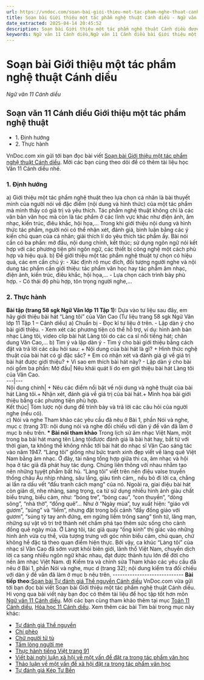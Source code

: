 ```yaml
---
url: https://vndoc.com/soan-bai-gioi-thieu-mot-tac-pham-nghe-thuat-canh-dieu-298361
title: Soạn bài Giới thiệu một tác phẩm nghệ thuật Cánh diều - Ngữ văn 11 Cánh diều - VnDoc.com
date_extracted: 2025-04-14 20:45:52
description: Soạn bài Giới thiệu một tác phẩm nghệ thuật Cánh diều được VnDoc.com sưu tầm và xin gửi tới bạn đọc cùng tham khảo để có thêm tài liệu soạn văn 11 cánh diều nhé.
keywords: Ngữ văn 11 Cánh diều,Ngữ văn 11 Cánh diều bài Giới thiệu một tác phẩm nghệ thuật,Soạn văn 11 Cánh diều,văn 11 Cánh diều,soạn văn 11,soạn bài 11 cánh diều,ngữ văn 11 cd,Soạn bài Giới thiệu một tác phẩm nghệ thuật Cánh diều,Soạn bài Giới thiệu một tác phẩm nghệ thuật,Soạn văn Giới thiệu một tác phẩm nghệ thuật,Giới thiệu một tác phẩm nghệ thuật
---
```


# Soạn bài Giới thiệu một tác phẩm nghệ thuật Cánh diều
 _Ngữ văn 11 Cánh diều_
## Soạn văn 11 Cánh diều Giới thiệu một tác phẩm nghệ thuật
  * 1\. Định hướng
  * 2\. Thực hành

VnDoc.com xin gửi tới bạn đọc bài viết [Soạn bài Giới thiệu một tác phẩm nghệ thuật Cánh diều](<https://vndoc.com/soan-bai-gioi-thieu-mot-tac-pham-nghe-thuat-canh-dieu-298361>). Mời các bạn cùng theo dõi để có thêm tài liệu học Văn 11 Cánh diều nhé.
### 1\. Định hướng
a\) Giới thiệu một tác phẩm nghệ thuật theo lựa chọn cá nhân là bài thuyết minh của người nói về đặc điểm \(nội dung và hình thức\) của một tác phẩm mà mình thấy có giá trị và yêu thích. Tác phẩm nghệ thuật không chỉ là các văn bản văn học mà còn là tác phẩm ở các lĩnh vực khác như điện ảnh, âm nhạc, kiến trúc, điêu khắc, hội họa,…
Trong khi giới thiệu nội dung và hình thức tác phẩm, người nói có thể nhận xét, đánh giá, bình luận bằng các ý kiến chủ quan của cá nhân; giải thích lí do yêu thích tác phẩm ấy. Bài nói cần có ba phần: mở đầu, nội dung chính, kết thúc; sử dụng ngôn ngữ nói kết hợp với các phương tiện phi ngôn ngữ, các thiết bị công nghệ một cách phù hợp và hiệu quả.
b\) Để giới thiệu một tác phẩm nghệ thuật tự chọn có hiệu quả, các em cần chú ý:
\- Xác định rõ mục đích, đối tượng người nghe và nội dung tác phẩm cần giới thiệu: tác phẩm văn học hay tác phẩm âm nhạc, điện ảnh, kiến trúc, điêu khắc, hội họa,…
\- Lựa chọn cách trình bày phù hợp.
\- Có thái độ phù hợp, tôn trọng người nghe,…
### 2\. Thực hành
**Bài tập \(trang 58 sgk Ngữ Văn lớp 11 Tập 1\):** Dựa vào tư liệu sau đây, em hãy giới thiệu bài hát “Làng tôi” của Văn Cao \(Tư liệu trang 58 sgk Ngữ Văn lớp 11 Tập 1 – Cánh diều\)
a\) Chuẩn bị
\- Đọc kĩ tư liệu ở trên.
\- Lập dàn ý cho bài giới thiệu.
\- Xem xét các phương tiện có thể hỗ trợ, ví dụ: hình ảnh bản nhạc Làng tôi, video clip bài hát Làng tôi do các ca sĩ nổi tiếng hát; chân dung Văn Cao,…
b\) Tìm ý và lập dàn ý
\- Tìm ý cho bài giới thiệu bằng cách đặt và trả lời các câu hỏi sau:
\+ Nội dung của bài hát là gì?
\+ Hình thức nghệ thuật của bài hát có gì đặc sắc?
\+ Em có nhận xét và đánh giá gì về giá trị bài hát được giới thiệu?
\+ Vì sao em thích bài hát này?
\- Lập dàn ý cho bài nói gồm ba phần:
Mở đầu| Nêu khái quát lí do em giới thiệu bài hát Làng tôi của Văn Cao.  
---|---  
Nội dung chính| \+ Nêu các điểm nổi bật về nội dung và nghệ thuật của bài hát Làng tôi.\+ Nhận xét, đánh giá về giá trị của bài hát.\+ Minh họa bài giới thiệu bằng các phương tiện phù hợp.  
Kết thúc| Tóm lược nội dung để trình bày và trả lời các câu hỏi của người nghe \(nếu có\).  
c\) Nói và nghe
Tham khảo các yêu cầu đã nêu ở Bài 1, phần Nói và nghe, mục c \(trang 31\): nội dung nói và nghe đối chiếu với dàn ý đề văn đã làm ở mục b nêu trên.
**\* Bài nói tham khảo**
Trong lịch sử âm nhạc Việt Nam, một trong ba bài hát mang tên Làng tôiđược đánh giá là bài hát hay, bất tử với thời gian, ta không thể không nhắc tới bài hát do nhạc sĩ Văn Cao sáng tác vào năm 1947.
“Làng tôi” giống như bức tranh xinh đẹp viết về làng quê Việt Nam bằng âm nhạc. Ở đây, tài năng tổng hợp giữa thi ca, âm nhạc và hội họa ở tác giả đã phát huy tác dụng. Chúng liên thông với nhau nhằm tạo nên những tuyệt phẩm bất hủ. “Làng tôi” viết trên nền điệu valse truyền thống châu Âu nhịp nhàng, sâu lắng, giàu tình cảm,, nếu bỏ đi lời ca, chẳng ai lần ra dấu vết “đấu tranh cách mạng” của nó.
Ngoài ra, giai điệu bài hát còn giản dị, nhẹ nhàng, sang trọng, ca từ sử dụng nhiều hình ảnh giàu chất biểu trưng, biểu cảm, như: “bóng tre”, “bóng cau”, “con thuyền”, “dòng sông”, “nhà thờ”, “đồng quê”… Như ở “Ngày mùa”, tuy xuất hiện: “giáo với gươm”, “súng” và “liềm”, nhưng đặt trong bối cảnh “đầy đồng giáo với gươm”, “súng tỳ tay anh đứng, em ngừng liềm trông sang” tình tứ, lãng mạn, những sự vật vô tri trở thành nét chấm phá tạo thêm sức sống cho cảnh đồng quê ngày mùa. Ở Làng tôi, tác giả quay “ống kính” thị giác vào những hình ảnh vừa cụ thể, vừa tượng trưng với góc nhìn biểu cảm, chủ quan, chứ không hề đặc tả theo quan điểm hiện thực.
Bởi vậy, ca khúc “Làng tôi” của nhạc sĩ Văn Cao đã sớm vượt khỏi biên giới, lãnh thổ Việt Nam, chuyển dịch lời ca sang nhiều ngôn ngữ khác nhau, đạt được thành tựu lớn để đời cho nền âm nhạc Việt Nam.
d\) Kiểm tra và chỉnh sửa
Tham khảo các yêu cầu đã nêu ở Bài 1, phần Nói và nghe, mục d \(trang 32\); nội dung kiểm tra đối chiếu với dàn ý đề văn đã làm ở mục b nêu trên.
\-----------------------------
**Bài tiếp theo:**[Soạn bài Tự đánh giá Thề nguyền Cánh diều](<https://vndoc.com/soan-bai-tu-danh-gia-the-nguyen-canh-dieu-298365>)
VnDoc.com vừa gửi tới bạn đọc bài viết Soạn bài Giới thiệu một tác phẩm nghệ thuật Cánh diều. Hi vọng qua bài viết này bạn đọc có thêm tài liệu để học tập tốt hơn môn [Ngữ văn 11 Cánh diều](<https://vndoc.com/ngu-van-11-canh-dieu>). Mời các bạn cùng tham khảo thêm tại mục [Toán 11 Cánh diều](<https://vndoc.com/toan-11-canh-dieu>), [Hóa học 11 Cánh diều](<https://vndoc.com/hoa-hoc-11-canh-dieu>).
Xem thêm các bài Tìm bài trong mục này khác:
  * [Tự đánh giá Thề nguyền](</soan-bai-tu-danh-gia-the-nguyen-canh-dieu-298365>)
  * [Chí phèo](</soan-bai-chi-pheo-canh-dieu-298372>)
  * [Chữ người tử tù](</soan-bai-chu-nguoi-tu-tu-canh-dieu-298375>)
  * [Tấm lòng người mẹ](</soan-bai-tam-long-nguoi-me-canh-dieu-298378>)
  * [Thực hành tiếng Việt trang 91](</soan-bai-thuc-hanh-tieng-viet-trang-91-canh-dieu-298381>)
  * [Viết bài nghị luận xã hội về một vấn đề đặt ra trong tác phẩm văn học](</soan-bai-viet-bai-nghi-luan-xa-hoi-ve-mot-van-de-dat-ra-trong-tac-pham-van-hoc-canh-dieu-298385>)
  * [Thảo luận về một vấn đề xã hội đặt ra trong tác phẩm văn học](</soan-bai-thao-luan-ve-mot-van-de-xa-hoi-dat-ra-trong-tac-pham-van-hoc-canh-dieu-298387>)
  * [Tự đánh giá Kép Tư Bền](</soan-bai-tu-danh-gia-kep-tu-ben-canh-dieu-298390>)

